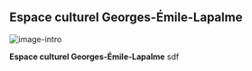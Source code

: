 ## Espace culturel Georges-Émile-Lapalme

![image-intro](/couloir/medias/2.png)

__Espace culturel Georges-Émile-Lapalme__ sdf
